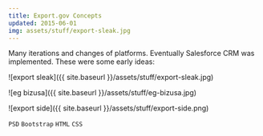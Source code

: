 ```yaml
---
title: Export.gov Concepts
updated: 2015-06-01
img: assets/stuff/export-sleak.jpg
---
```


Many iterations and changes of platforms. Eventually Salesforce CRM was implemented. These were some early ideas:

![export sleak]({{ site.baseurl }}/assets/stuff/export-sleak.jpg)

![eg bizusa]({{ site.baseurl }}/assets/stuff/eg-bizusa.jpg)

![export side]({{ site.baseurl }}/assets/stuff/export-side.png)

`PSD` `Bootstrap` `HTML` `CSS` 